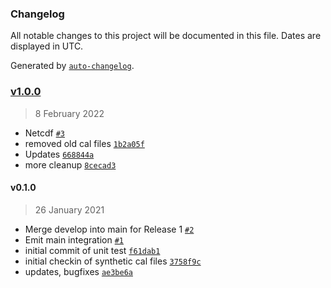 ### Changelog

All notable changes to this project will be documented in this file. Dates are displayed in UTC.

Generated by [`auto-changelog`](https://github.com/CookPete/auto-changelog).

### [v1.0.0](https://github.jpl.nasa.gov/emit-sds/emit-sds-l1b/compare/v0.1.0...v1.0.0)

> 8 February 2022

- Netcdf [`#3`](https://github.jpl.nasa.gov/emit-sds/emit-sds-l1b/pull/3)
- removed old cal files [`1b2a05f`](https://github.jpl.nasa.gov/emit-sds/emit-sds-l1b/commit/1b2a05f2ee931b533707197b3c9dd7ac72900a6b)
- Updates [`668844a`](https://github.jpl.nasa.gov/emit-sds/emit-sds-l1b/commit/668844a0435482b2862f43c4a39305442d72774f)
- more cleanup [`8cecad3`](https://github.jpl.nasa.gov/emit-sds/emit-sds-l1b/commit/8cecad3506da63a410f94cf96c515688f725b49d)

#### v0.1.0

> 26 January 2021

- Merge develop into main for Release 1 [`#2`](https://github.jpl.nasa.gov/emit-sds/emit-sds-l1b/pull/2)
- Emit main integration [`#1`](https://github.jpl.nasa.gov/emit-sds/emit-sds-l1b/pull/1)
- initial commit of unit test [`f61dab1`](https://github.jpl.nasa.gov/emit-sds/emit-sds-l1b/commit/f61dab1d3522d7d9a5431006df869813cbefd339)
- initial checkin of synthetic cal files [`3758f9c`](https://github.jpl.nasa.gov/emit-sds/emit-sds-l1b/commit/3758f9c83b7180fae53d13c8a9568e61c1fdba61)
- updates, bugfixes [`ae3be6a`](https://github.jpl.nasa.gov/emit-sds/emit-sds-l1b/commit/ae3be6a6688f65b18a4340084475963113cdff6f)
